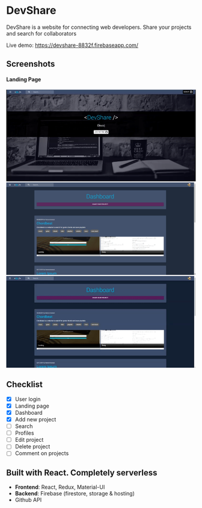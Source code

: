 # DevShare

DevShare is a website for connecting web developers. Share your projects and search for collaborators

Live demo: https://devshare-8832f.firebaseapp.com/

## Screenshots

#### Landing Page

![Landing](/docs/screenshots/Landing.gif?raw=true 'Landing page')
![Dashboard](/docs/screenshots/Dashboard.png?raw=true 'Landing page')
![Add Project](/docs/screenshots/AddProject.gif?raw=true 'AddProject')

## Checklist

- [x] User login
- [x] Landing page
- [x] Dashboard
- [x] Add new project
- [ ] Search
- [ ] Profiles
- [ ] Edit project
- [ ] Delete project
- [ ] Comment on projects

## Built with React. Completely serverless

- **Frontend**: React, Redux, Material-UI
- **Backend**: Firebase (firestore, storage & hosting)
- Github API

